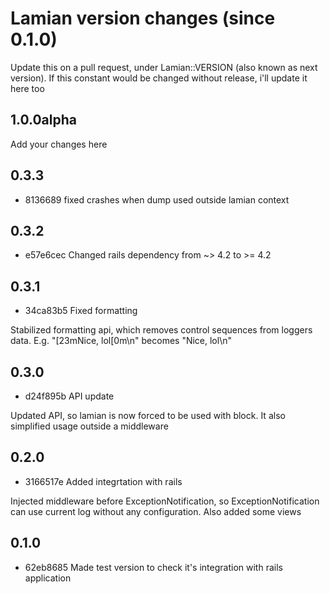 # Lamian version changes (since 0.1.0)

Update this on a pull request, under Lamian::VERSION
(also known as next version). If this constant would be changed without release,
i'll update it here too

## 1.0.0alpha

Add your changes here


## 0.3.3

* 8136689 fixed crashes when dump used outside lamian context


## 0.3.2

* e57e6cec Changed rails dependency from ~> 4.2 to >= 4.2


## 0.3.1

* 34ca83b5 Fixed formatting

Stabilized formatting api, which removes control sequences from loggers data.
E.g. "[23mNice, lol[0m\n" becomes "Nice, lol\n"


## 0.3.0

* d24f895b API update

Updated API, so lamian is now forced to be used with block.
It also simplified usage outside a middleware


## 0.2.0
* 3166517e Added integrtation with rails

Injected middleware before ExceptionNotification, so ExceptionNotification
can use current log without any configuration.
Also added some views


## 0.1.0
* 62eb8685 Made test version to check it's integration with rails application
